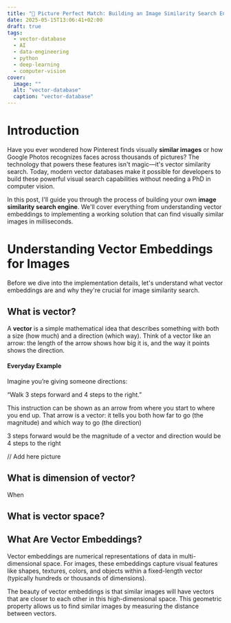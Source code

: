 ```yaml
---
title: "🦾 Picture Perfect Match: Building an Image Similarity Search Engine with Vector Databases🤖"
date: 2025-05-15T13:06:41+02:00
draft: true
tags:
  - vector-database
  - AI
  - data-engineering
  - python
  - deep-learning
  - computer-vision
cover:
  image: ""
  alt: "vector-database"
  caption: "vector-database"
---
```


# Introduction

Have you ever wondered how Pinterest finds visually **similar images** or how Google Photos recognizes faces across thousands of pictures? The technology that powers these features isn't magic—it's vector similarity search. Today, modern vector databases make it possible for developers to build these powerful visual search capabilities without needing a PhD in computer vision.


In this post, I'll guide you through the process of building your own **image similarity search engine**. We'll cover everything from understanding vector embeddings to implementing a working solution that can find visually similar images in milliseconds.

# Understanding Vector Embeddings for Images
Before we dive into the implementation details, let's understand what vector embeddings are and why they're crucial for image similarity search.

## What is vector?

A **vector** is a simple mathematical idea that describes something with both a size (how much) and a direction (which way). Think of a vector like an arrow: the length of the arrow shows how big it is, and the way it points shows the direction.

#### Everyday Example
Imagine you’re giving someone directions:

“Walk 3 steps forward and 4 steps to the right.”

This instruction can be shown as an arrow from where you start to where you end up. That arrow is a vector: it tells you both how far to go (the magnitude) and which way to go (the direction)

3 steps forward would be the magnitude of a vector and direction would be 4 steps to the right

// Add here picture

## What is dimension of vector?

When

## What is vector space?


## What Are Vector Embeddings?

Vector embeddings are numerical representations of data in multi-dimensional space. For images, these embeddings capture visual features like shapes, textures, colors, and objects within a fixed-length vector (typically hundreds or thousands of dimensions).

The beauty of vector embeddings is that similar images will have vectors that are closer to each other in this high-dimensional space. This geometric property allows us to find similar images by measuring the distance between vectors.





